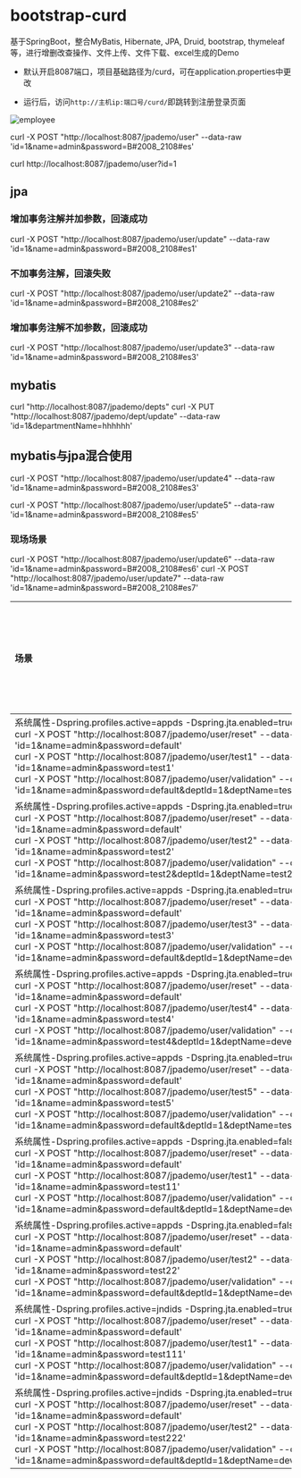 # bootstrap-curd
基于SpringBoot，整合MyBatis, Hibernate, JPA, Druid, bootstrap, thymeleaf等，进行增删改查操作、文件上传、文件下载、excel生成的Demo


- 默认开启8087端口，项目基础路径为/curd，可在application.properties中更改

- 运行后，访问`http://主机ip:端口号/curd/`即跳转到注册登录页面

![employee](https://img-blog.csdnimg.cn/20200130082937376.png?x-oss-process=image/watermark,type_ZmFuZ3poZW5naGVpdGk,shadow_10,text_aHR0cHM6Ly9oYW5xdWFuLmJsb2cuY3Nkbi5uZXQ=,size_16,color_FFFFFF,t_70)

curl -X POST "http://localhost:8087/jpademo/user" --data-raw 'id=1&name=admin&password=B#2008_2108#es'

curl http://localhost:8087/jpademo/user?id=1

## jpa
### 增加事务注解并加参数，回滚成功
curl -X POST "http://localhost:8087/jpademo/user/update"  --data-raw 'id=1&name=admin&password=B#2008_2108#es1'

### 不加事务注解，回滚失败
curl -X POST "http://localhost:8087/jpademo/user/update2" --data-raw 'id=1&name=admin&password=B#2008_2108#es2'

### 增加事务注解不加参数，回滚成功
curl -X POST "http://localhost:8087/jpademo/user/update3" --data-raw 'id=1&name=admin&password=B#2008_2108#es3'

## mybatis
curl  "http://localhost:8087/jpademo/depts"
curl -X PUT "http://localhost:8087/jpademo/dept/update" --data-raw 'id=1&departmentName=hhhhhh'

## mybatis与jpa混合使用
curl -X POST "http://localhost:8087/jpademo/user/update4" --data-raw 'id=1&name=admin&password=B#2008_2108#es3'

curl -X POST "http://localhost:8087/jpademo/user/update5" --data-raw 'id=1&name=admin&password=B#2008_2108#es5'

### 现场场景
curl -X POST "http://localhost:8087/jpademo/user/update6" --data-raw 'id=1&name=admin&password=B#2008_2108#es6'
curl -X POST "http://localhost:8087/jpademo/user/update7" --data-raw 'id=1&name=admin&password=B#2008_2108#es7'

| 场景                                                                                                                                                                                                                                                                                                                                                                                                                                                    | 中间件数据源 | 中间件事务管理器 | Jpa(Hibernate)回滚情况 |     Mybatis回滚情况 |
|:------------------------------------------------------------------------------------------------------------------------------------------------------------------------------------------------------------------------------------------------------------------------------------------------------------------------------------------------------------------------------------------------------------------------------------------------------|--------|----------|-------------------|----------------:|
| 系统属性-Dspring.profiles.active=appds -Dspring.jta.enabled=true <br/> curl -X POST "http://localhost:8087/jpademo/user/reset" --data-raw 'id=1&name=admin&password=default' <br/> curl -X POST "http://localhost:8087/jpademo/user/test1" --data-raw 'id=1&name=admin&password=test1' <br/> curl -X POST "http://localhost:8087/jpademo/user/validation" --data-raw 'id=1&name=admin&password=default&deptId=1&deptName=test1&appds=true&jta=true'       |否|是|回滚成功（save操作）|回滚失败|
| 系统属性-Dspring.profiles.active=appds -Dspring.jta.enabled=true <br/> curl -X POST "http://localhost:8087/jpademo/user/reset" --data-raw 'id=1&name=admin&password=default' <br/> curl -X POST "http://localhost:8087/jpademo/user/test2" --data-raw 'id=1&name=admin&password=test2' <br/> curl -X POST "http://localhost:8087/jpademo/user/validation" --data-raw 'id=1&name=admin&password=test2&deptId=1&deptName=test2&appds=true&jta=true'         |否|是|回滚失败（saveAndFlush操作）|回滚失败|
| 系统属性-Dspring.profiles.active=appds -Dspring.jta.enabled=true <br/> curl -X POST "http://localhost:8087/jpademo/user/reset" --data-raw 'id=1&name=admin&password=default' <br/> curl -X POST "http://localhost:8087/jpademo/user/test3" --data-raw 'id=1&name=admin&password=test3' <br/> curl -X POST "http://localhost:8087/jpademo/user/validation" --data-raw 'id=1&name=admin&password=default&deptId=1&deptName=develop&appds=true&jta=true'     |否|是|回滚成功（save操作）|无|
| 系统属性-Dspring.profiles.active=appds -Dspring.jta.enabled=true <br/> curl -X POST "http://localhost:8087/jpademo/user/reset" --data-raw 'id=1&name=admin&password=default' <br/> curl -X POST "http://localhost:8087/jpademo/user/test4" --data-raw 'id=1&name=admin&password=test4' <br/> curl -X POST "http://localhost:8087/jpademo/user/validation" --data-raw 'id=1&name=admin&password=test4&deptId=1&deptName=develop&appds=true&jta=true'       |否|是|回滚失败（saveAndFlush操作）|无|
| 系统属性-Dspring.profiles.active=appds -Dspring.jta.enabled=true <br/> curl -X POST "http://localhost:8087/jpademo/user/reset" --data-raw 'id=1&name=admin&password=default' <br/> curl -X POST "http://localhost:8087/jpademo/user/test5" --data-raw 'id=1&name=admin&password=test5' <br/> curl -X POST "http://localhost:8087/jpademo/user/validation" --data-raw 'id=1&name=admin&password=default&deptId=1&deptName=test5&appds=true&jta=true'       |否|是|无|回滚失败|
| 系统属性-Dspring.profiles.active=appds -Dspring.jta.enabled=false <br/> curl -X POST "http://localhost:8087/jpademo/user/reset" --data-raw 'id=1&name=admin&password=default' <br/> curl -X POST "http://localhost:8087/jpademo/user/test1" --data-raw 'id=1&name=admin&password=test11' <br/> curl -X POST "http://localhost:8087/jpademo/user/validation" --data-raw 'id=1&name=admin&password=default&deptId=1&deptName=develop&appds=true&jta=false'  |否|否|回滚成功（save操作）|回滚成功|
| 系统属性-Dspring.profiles.active=appds -Dspring.jta.enabled=false <br/> curl -X POST "http://localhost:8087/jpademo/user/reset" --data-raw 'id=1&name=admin&password=default' <br/> curl -X POST "http://localhost:8087/jpademo/user/test2" --data-raw 'id=1&name=admin&password=test22' <br/> curl -X POST "http://localhost:8087/jpademo/user/validation" --data-raw 'id=1&name=admin&password=default&deptId=1&deptName=develop&appds=true&jta=false'  |否|否|回滚成功（saveAndFlush操作）|回滚成功|
| 系统属性-Dspring.profiles.active=jndids -Dspring.jta.enabled=true <br/> curl -X POST "http://localhost:8087/jpademo/user/reset" --data-raw 'id=1&name=admin&password=default' <br/> curl -X POST "http://localhost:8087/jpademo/user/test1" --data-raw 'id=1&name=admin&password=test111' <br/> curl -X POST "http://localhost:8087/jpademo/user/validation" --data-raw 'id=1&name=admin&password=default&deptId=1&deptName=develop&appds=false&jta=true' |是|是|回滚成功（save操作）|回滚成功|
| 系统属性-Dspring.profiles.active=jndids -Dspring.jta.enabled=true <br/> curl -X POST "http://localhost:8087/jpademo/user/reset" --data-raw 'id=1&name=admin&password=default' <br/> curl -X POST "http://localhost:8087/jpademo/user/test2" --data-raw 'id=1&name=admin&password=test222' <br/> curl -X POST "http://localhost:8087/jpademo/user/validation" --data-raw 'id=1&name=admin&password=default&deptId=1&deptName=develop&appds=false&jta=true' |是|是|回滚成功（saveAndFlush操作）|回滚成功|


